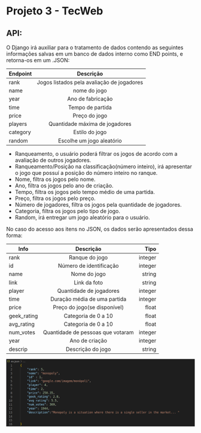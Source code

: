 # Projeto 3 - TecWeb
## API:


  <div aling="center" >O Django irá auxiliar para o tratamento de dados contendo as seguintes informações salvas em um banco de dados interno como END points, e retorna-os em um .JSON:</div>
  
  | Endpoint | Descrição | 
  |-----------|:-----------:|
| rank | Jogos listados pela avaliação de jogadores| 
| name | nome do jogo | string |
| year | Ano de fabricação | 
| time | Tempo de partida | 
| price | Preço do jogo | 
| players | Quantidade máxima de jogadores | 
| category | Estilo do jogo | 
| random | Escolhe um jogo aleatório | 

  - Ranqueamento, o usuário poderá filtrar os jogos de acordo com a avaliação de outros jogadores.
  - Ranqueamento/Posição na classificação(número inteiro), irá apresentar o jogo que possuí a posição do número inteiro no ranque.
  - Nome, filtra os jogos pelo nome.
  - Ano, filtra os jogos pelo ano de criação.
  - Tempo, filtra os jogos pelo tempo médio de uma partida.
  - Preço, filtra os jogos pelo preço.
  - Número de jogadores, filtra os jogos pela quantidade de jogadores.
  - Categoria, filtra os jogos pelo tipo de jogo.
  - Random, irá entregar um jogo aleatório para o usuário.

 No caso do acesso aos itens no JSON, os dados serão apresentados dessa forma:

| Info | Descrição | Tipo|
|-----------|:-----------:|-----------:| 
| rank | Ranque do jogo | integer | 
|id| Número de identificação | integer|
| name | Nome do jogo | string |
| link | Link da foto | string |
| player | Quantidade de jogadores | integer |
| time | Duração média de uma partida | integer |
| price | Preço do jogo(se disponível) | float |
| geek_rating | Categoria de 0 a 10 | float |
| avg_rating | Categoria de 0 a 10 | float |
| num_votes | Quantidade de pessoas que votaram |integer |
| year | Ano de criação | integer |
| descrip | Descrição do jogo | string |


![exemplo](json_ex.png)
